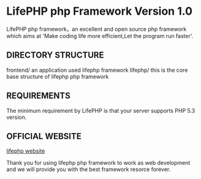 # LifePHP php Framework Version 1.0
LifePHP php framework，an excellent and open source php framework which aims at 'Make coding life more efficient,Let the program run faster'.

## DIRECTORY STRUCTURE
frontend/               an application used lifephp framework
lifephp/                this is the core base structure of lifephp php framework

## REQUIREMENTS
The minimum requirement by LifePHP  is that your server supports PHP 5.3 version.

## OFFICIAL WEBSITE
[lifephp website](http://www.lifephp.net)

Thank you for using lifephp php framework to work as web development and we will provide you with the best framework resorce 
forever.







